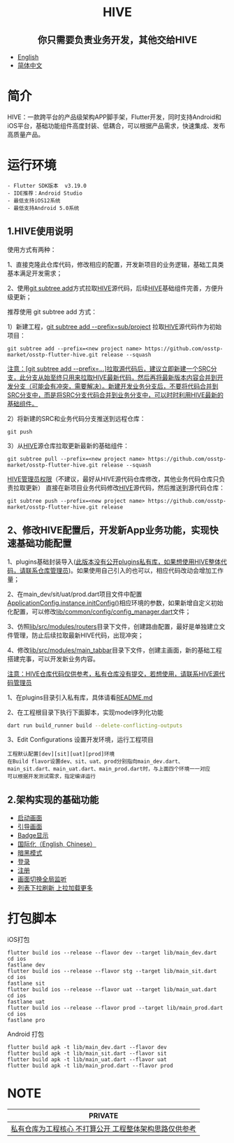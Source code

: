 <div align="center">

# HIVE

## 你只需要负责业务开发，其他交给HIVE

</div>

- [English](./README.md)
- [简体中文](./README.zh_CN.md)

# 简介

HIVE：一款跨平台的产品级架构APP脚手架，Flutter开发，同时支持Android和iOS平台，基础功能组件高度封装、低耦合，可以根据产品需求，快速集成、发布高质量产品。

# 运行环境
```
- Flutter SDK版本  v3.19.0
- IDE推荐：Android Studio
- 最低支持iOS12系统
- 最低支持Android 5.0系统
```

## 1.HIVE使用说明

使用方式有两种：

1、直接克隆此仓库代码，修改相应的配置，开发新项目的业务逻辑，基础工具类基本满足开发需求；

2、使用[git subtree add]()方式拉取[HIVE]()源代码，后续[HIVE]()基础组件完善，方便升级更新；

推荐使用 git subtree add 方式：

1）新建<new project name>工程，[git subtree add --prefix=sub/project]() 拉取[HIVE]()源代码作为初始项目：

```shell
git subtree add --prefix=<new project name> https://github.com/osstp-market/osstp-flutter-hive.git release --squash
```

[注意：[git subtree add --prefix=...]拉取源代码后，建议立即新建一个SRC分支，此分支从始至终只用来拉取HIVE最新代码，然后再将最新版本内容合并到开发分支（可能会有冲突，需要解决）。新建开发业务分支后，不要将代码合并到SRC分支中，而是将SRC分支代码合并到业务分支中，可以时时利用HIVE最新的基础组件。]()

2）将新建的SRC和业务代码分支推送到远程<new project name>仓库：
```shell
git push
```

3）从[HIVE]()源仓库拉取更新最新的基础组件：
```shell
git subtree pull --prefix=<new project name> https://github.com/osstp-market/osstp-flutter-hive.git release --squash
```

[HIVE管理员权限]()（不建议，最好从HIVE源代码仓库修改，其他业务代码仓库只负责拉取更新）
直接在新项目业务代码修改[HIVE]()源代码，然后推送到源代码仓库：
```shell
git subtree push --prefix=<new project name> https://github.com/osstp-market/osstp-flutter-hive.git release
```

## 2、修改HIVE配置后，开发新App业务功能，实现快速基础功能配置

1、plugins基础封装导入([此版本没有公开plugins私有库，如果想使用HIVE整体代码，请联系仓库管理员]())。如果使用自己引入的也可以，相应代码改动会增加工作量；

2、在main_dev/sit/uat/prod.dart项目文件中配置[ApplicationConfig.instance.initConfig()]()相应环境的参数，如果新增自定义初始化配置，可以修改[lib/common/config/config_manager.dart]()文件；

3、仿照[lib/src/modules/routers]()目录下文件，创建路由配置，最好是单独建立文件管理，防止后续拉取最新HIVE代码，出现冲突；

4、修改[lib/src/modules/main_tabbar]()目录下文件，创建主画面，新的基础工程搭建完事，可以开发新业务内容。

[注意：HIVE仓库代码仅供参考，私有仓库没有提交，若想使用，请联系HIVE源代码管理员]()

1、在plugins目录引入私有库，具体请看[README.md](./plugins/README.md)

2、在工程根目录下执行下面脚本，实现model序列化功能

```bash
dart run build_runner build --delete-conflicting-outputs
```

3、Edit Configurations 设置开发环境，运行工程项目

````
工程默认配置[dev][sit][uat][prod]环境
在Build flavor设置dev、sit、uat、prod分别指向main_dev.dart、main_sit.dart、main_uat.dart、main_prod.dart时，与上面四个环境一一对应
可以根据开发测试需求，指定编译运行
````

## 2.架构实现的基础功能

- [启动画面]()
- [引导画面]()
- [Badge显示]()
- [国际化（English, Chinese）]()
- [暗黑模式]()
- [登录]()
- [注册]()
- [画面切换全局监听]()
- [列表下拉刷新 上拉加载更多]()

# 打包脚本

iOS打包

```
flutter build ios --release --flavor dev --target lib/main_dev.dart
cd ios
fastlane dev
flutter build ios --release --flavor stg --target lib/main_sit.dart
cd ios
fastlane sit
flutter build ios --release --flavor uat --target lib/main_uat.dart
cd ios
fastlane uat
flutter build ios --release --flavor prod --target lib/main_prod.dart
cd ios
fastlane pro
```

Android 打包

```
flutter build apk -t lib/main_dev.dart --flavor dev
flutter build apk -t lib/main_sit.dart --flavor sit
flutter build apk -t lib/main_uat.dart --flavor uat
flutter build apk -t lib/main_prod.dart --flavor prod
```

# NOTE

<div align="center">

| **PRIVATE** |
|-------------|
| [私有仓库为工程核心 不打算公开 工程整体架构思路仅供参考](./plugins/)|

</div>
